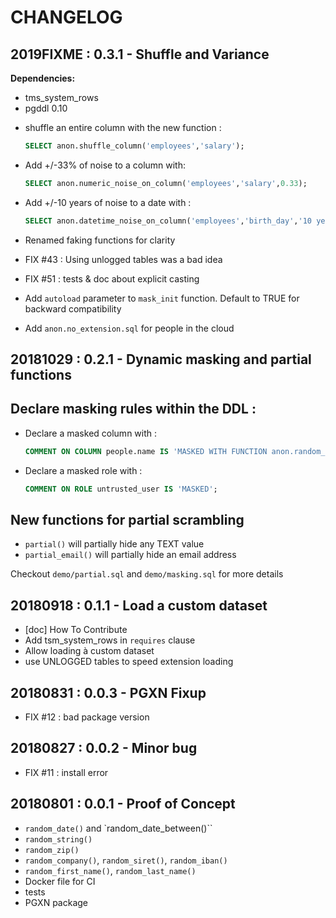 CHANGELOG
===============================================================================


2019FIXME : 0.3.1 - Shuffle and Variance
-------------------------------------------------------------------------------

__Dependencies:__ 
  - tms_system_rows
  - pgddl 0.10

* shuffle an entire column with the new function : 
	```sql
	SELECT anon.shuffle_column('employees','salary');
	```

* Add +/-33% of noise to a column with:
	```sql
  SELECT anon.numeric_noise_on_column('employees','salary',0.33);
	```

* Add +/-10 years of noise to a date with :
  ```sql
  SELECT anon.datetime_noise_on_column('employees','birth_day','10 years');
  ```

* Renamed faking functions for clarity

* FIX #43 : Using unlogged tables was a bad idea

* FIX #51 : tests & doc about explicit casting
 
* Add `autoload` parameter to `mask_init` function. 
  Default to TRUE for backward compatibility

* Add `anon.no_extension.sql` for people in the cloud



20181029 : 0.2.1 - Dynamic masking and partial functions
-------------------------------------------------------------------------------

## Declare masking rules within the DDL :

* Declare a masked column with :
  ```sql
  COMMENT ON COLUMN people.name IS 'MASKED WITH FUNCTION anon.random_last_name()';
  ```

* Declare a masked role with :
  ```sql
  COMMENT ON ROLE untrusted_user IS 'MASKED';
  ```

## New functions for partial scrambling

* `partial()` will partially hide any TEXT value
* `partial_email()` will partially hide an email address


Checkout `demo/partial.sql` and `demo/masking.sql` for more details


20180918 : 0.1.1 - Load a custom dataset
-------------------------------------------------------------------------------

* [doc] How To Contribute 
* Add tsm_system_rows in `requires` clause
* Allow loading à custom dataset
* use UNLOGGED tables to speed extension loading


20180831 : 0.0.3 - PGXN Fixup 
-------------------------------------------------------------------------------

* FIX #12 : bad package version

20180827 : 0.0.2 - Minor bug
-------------------------------------------------------------------------------

* FIX #11 : install error

20180801 : 0.0.1 - Proof of Concept
-------------------------------------------------------------------------------

* `random_date()` and `random_date_between()``
* `random_string()` 
* `random_zip()`
* `random_company()`, `random_siret()`, `random_iban()`
* `random_first_name()`, `random_last_name()`
* Docker file for CI
* tests
* PGXN package
